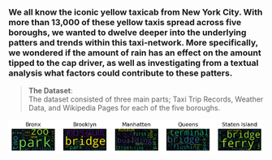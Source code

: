 ### We all know the iconic yellow taxicab from New York City. With more than 13,000 of these yellow taxis spread across five boroughs, we wanted to dwelve deeper into the underlying patters and trends within this taxi-network. More specifically, we wondered if the amount of rain has an effect on the amount tipped to the cap driver, as well as investigating from a textual analysis what factors could contribute to these patters.

> **The Dataset**:  
> The dataset consisted of three main parts; Taxi Trip Records, Weather Data, and Wikipedia Pages for each of the five boroughs.

![Picture test](docs/assets/Wordclouds.png)
